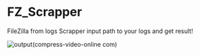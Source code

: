 # FZ_Scrapper
FileZilla from logs Scrapper
input path to your logs and get result!

![output(compress-video-online com)](https://user-images.githubusercontent.com/70991773/205644440-2d2cc522-2c71-4f53-a702-7795ac1c1d8e.gif)
